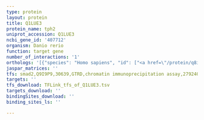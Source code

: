 ```yaml
---
type: protein
layout: protein
title: Q1LUE3
protein_name: tph2
uniprot_accession: Q1LUE3
ncbi_gene_id: '407712'
organism: Danio rerio
function: target gene
number_of_interactions: '1'
orthologs: '[{"species": "Homo sapiens", "id": ["<a href=\"/protein/q8iwu9\">Q8IWU9</a>"]}, {"species": "Mus musculus", "id": ["<a href=\"/protein/q8cgv2\">Q8CGV2</a>"]}, {"species": "Rattus norvegicus", "id": ["<a href=\"/protein/q8cgu9\">Q8CGU9</a>"]}, {"species": "Caenorhabditis elegans", "id": ["G5EED8"]}]'
jaspar_matrices: ''
tfs: smad2,Q9I9P9,30639,GTRD,chromatin immunoprecipitation assay,27924024%5Buid%5D,No
targets: ''
tfs_download: TFLink_tfs_of_Q1LUE3.tsv
targets_download: ''
bindingSites_download: ''
binding_sites_ls: ''

---
```

